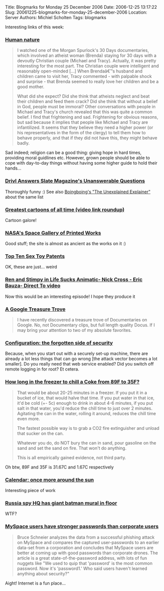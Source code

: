 Title: Blogmarks for Monday 25 December 2006
Date: 2006-12-25 13:17:22
Slug: 20061225-blogmarks-for-monday-25-december-2006
Location: Server
Authors: Michiel Scholten
Tags: blogmarks

<p>Interesting links of this week:</p>
<h3><a href="http://www.rousette.org.uk/blog/archives/human-nature/">Human nature</a></h3>
<blockquote><p>I watched one of the Morgan Spurlock's 30 Days documentaries, which involved an atheist woman (Brenda) staying for 30 days with a devoutly Christian couple (Michael and Tracy). Actually, it was pretty interesting for the most part. The Christian couple were intelligent and reasonably open-minded [...] When Brendaâ€™s husband and children came to visit her, Tracy commented - with palpable shock and surprise - that Brenda seemed to really love her children and be a good mother.</p>
<p>What did she expect? Did she think that atheists neglect and beat their children and feed them crack? Did she think that without a belief in God, people must be immoral? Other conversations with people in Michael and Tracy's church revealed that this was quite a common belief. I find that frightening and sad. Frightening for obvious reasons, but sad because it implies that people like Michael and Tracy are infantilized. It seems that they believe they need a higher power (or his representatives in the form of the clergy) to tell them how to behave properly, and that if they did not have this, they might behave badly.</p>
</blockquote>

<p>Sad indeed; religion can be a good thing: giving hope in hard times, providing moral guidlines etc. However, grown people should be able to cope with day-to-day things without having some higher guide to hold their hands...</p>
<h3><a href="http://www.drivl.com/posts/view/600">Drivl Answers Slate Magazine's Unanswerable Questions</a></h3>
<p>Thoroughly funny :) See also <a href="http://www.boingboing.net/2006/12/21/the_unexplained_expl.html">Boingboing's "The Unexplained Explainer"</a> about the same list</p>
<h3><a href="http://www.boingboing.net/2006/12/21/greatest_cartoons_of.html">Greatest cartoons of all time (video link roundup)</a></h3>
<p>Cartoon galore!</p>
<h3><a href="http://www.boingboing.net/2006/12/19/nasas_space_gallery_.html">NASA's Space Gallery of Printed Works</a></h3>
<p>Good stuff; the site is almost as ancient as the works on it :)</p>
<h3><a href="http://www.homemade-sex-toys.com/patents/">Top Ten Sex Toy Patents</a></h3>
<p>OK, these are just... weird</p>
<h3><a href="http://johnkstuff.blogspot.com/2006/12/ren-and-stimpy-in-life-sucks-animatic.html">Ren and Stimpy in Life Sucks Animatic- Nick Cross - Eric Bauza- Direct To video</a></h3>
<p>Now this would be an interesting episode! I hope they produce it</p>
<h3><a href="http://alflamont.blogspot.com/2006/12/google-treasure-trove.html">A Google Treasure Trove</a></h3>
<blockquote><p>I have recently discovered a treasure trove of Documentaries on Google. No, not Documentary clips, but full length quality Docus. If I may bring your attention to two of my absolute favorites.</p></blockquote>
<h3><a href="http://specialreports.linux.com/article.pl?sid=06/12/08/1929225">Configuration: the forgotten side of security</a></h3>
<p>Because, when you start out with a securely set-up machine, there are already a lot less things that can go wrong [the attack vector becomes a lot smaller]. Do you really need that web service enabled? Did you switch off remote logging in for root? Et cetera.</p>

<h3><a href="http://ask.metafilter.com/mefi/52074#786647">How long in the freezer to chill a Coke from 89F to 35F?</a></h3>
<blockquote><p>That would be about 20-25 minutes in a freezer. If you put it in a bucket of ice, that would halve that time. If you put water in that ice, it'd be cold (+- 5c) enough to drink in about 4-6 minutes, if you put salt in that water, you'd reduce the chill time to just over 2 minutes. Agitating the can in the water, rolling it around, reduces the chill time even more.</p>

<p>The fastest possible way is to grab a CO2 fire extinguisher and unload that sucker on the can.</p>

<p>Whatever you do, do NOT bury the can in sand, pour gasoline on the sand and set the sand on fire. That won't do anything.</p>

<p>This is all empirically gained evidence, not third party.</p></blockquote>

<p>Oh btw, 89F and 35F is 31.67C and 1.67C respectively</p>

<h3><a href="http://www.boingboing.net/2006/12/13/calendar_once_more_a.html">Calendar: once more around the sun</a></h3>
<p>Interesting piece of work</p>

<h3><a href="http://www.boingboing.net/2006/12/13/russia_spy_hq_has_gi.html">Russia spy HQ has giant batman mural in floor</a></h3>
<p>WTF?</p>

<h3><a href="http://www.boingboing.net/2006/12/14/myspace_users_have_s.html">MySpace users have stronger passwords than corporate users</a></h3>
<blockquote><p>Bruce Schneier analyzes the data from a successful phishing attack on MySpace and compares the captured user-passwords to an earlier data-set from a corporation and concludes that MySpace users are better at coming up with good passwords than corporate drones. The article is a great state-of-the-password address, with lots of fun nuggets like "We used to quip that 'password' is the most common password. Now it's 'password1.' Who said users haven't learned anything about security?"</p></blockquote>

<p>Aight! Internet is a fun place...</p>
